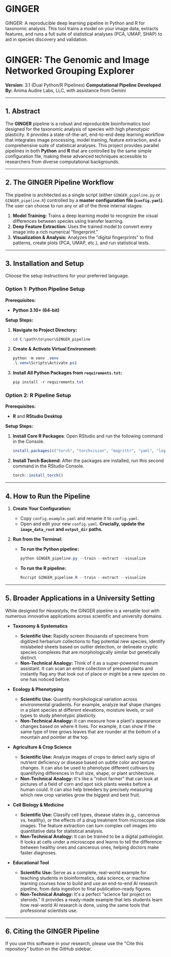 # GINGER
GINGER: A reproducible deep learning pipeline in Python and R for taxonomic analysis. This tool trains a model on your image data, extracts features, and runs a full suite of statistical analyses (PCA, UMAP, SHAP) to aid in species discovery and validation.
# GINGER: The Genomic and Image Networked Grouping Explorer

**Version:** 3.1 (Dual Python/R Pipelines)
**Computational Pipeline Developed By:** Anima Audire Labs, LLC, with assistance from Gemini

---

## 1. Abstract

The **GINGER** pipeline is a robust and reproducible bioinformatics tool designed for the taxonomic analysis of species with high phenotypic plasticity. It provides a state-of-the-art, end-to-end deep learning workflow that integrates image processing, model training, feature extraction, and a comprehensive suite of statistical analyses. This project provides parallel pipelines in both **Python** and **R** that are controlled by the same simple configuration file, making these advanced techniques accessible to researchers from diverse computational backgrounds.

---

## 2. The GINGER Pipeline Workflow

The pipeline is architected as a single script (either `GINGER_pipeline.py` or `GINGER_pipeline.R`) controlled by a **master configuration file (`config.yaml`)**. The user can choose to run any or all of the three internal stages:

1.  **Model Training:** Trains a deep learning model to recognize the visual differences between species using transfer learning.
2.  **Deep Feature Extraction:** Uses the trained model to convert every image into a rich numerical "fingerprint."
3.  **Visualization & Analysis:** Analyzes the "digital fingerprints" to find patterns, create plots (PCA, UMAP, etc.), and run statistical tests.

---

## 3. Installation and Setup

Choose the setup instructions for your preferred language.

### Option 1: Python Pipeline Setup

**Prerequisites:**
* **Python 3.10+ (64-bit)**

**Setup Steps:**

1.  **Navigate to Project Directory:**
    ```powershell
    cd C:\path\to\your\GINGER_pipeline
    ```
2.  **Create & Activate Virtual Environment:**
    ```powershell
    python -m venv .venv
    .\.venv\Scripts\Activate.ps1
    ```
3.  **Install All Python Packages from `requirements.txt`:**
    ```powershell
    pip install -r requirements.txt
    ```

### Option 2: R Pipeline Setup

**Prerequisites:**
* **R** and **RStudio Desktop**

**Setup Steps:**

1.  **Install Core R Packages**: Open RStudio and run the following command in the Console.
    ```R
    install.packages(c("torch", "torchvision", "magrittr", "yaml", "logging", "argparse", "rsample", "dplyr", "readr", "stringr", "ggplot2", "tidyr", "R.utils", "MASS", "umap", "dbscan", "randomForest", "plotly", "magick"))
    ```
2.  **Install Torch Backend**: After the packages are installed, run this second command in the RStudio Console.
    ```R
    torch::install_torch()
    ```

---

## 4. How to Run the Pipeline

1.  **Create Your Configuration:**
    * Copy `config.example.yaml` and rename it to `config.yaml`.
    * Open and edit your new `config.yaml`. **Crucially, update the `image_data_root` and `output_dir` paths.**

2.  **Run from the Terminal:**
    * **To run the Python pipeline:**
        ```powershell
        python GINGER_pipeline.py --train --extract --visualize
        ```
    * **To run the R pipeline:**
        ```powershell
        Rscript GINGER_pipeline.R --train --extract --visualize
        ```
---
## 5. Broader Applications in a University Setting

While designed for *Hexastylis*, the GINGER pipeline is a versatile tool with numerous innovative applications across scientific and university domains.

* **Taxonomy & Systematics**
    * **Scientific Use:** Rapidly screen thousands of specimens from digitized herbarium collections to flag potential new species, identify mislabeled sheets based on outlier detection, or delineate cryptic species complexes that are morphologically similar but genetically distinct.
    * **Non-Technical Analogy:** Think of it as a super-powered museum assistant. It can scan an entire collection of pressed plants and instantly flag any that look out of place or might be a new species no one has noticed before.

* **Ecology & Phenotyping**
    * **Scientific Use:** Quantify morphological variation across environmental gradients. For example, analyze leaf shape changes in a plant species at different elevations, moisture levels, or soil types to study phenotypic plasticity.
    * **Non-Technical Analogy:** It can measure how a plant's appearance changes based on where it lives. For example, it can show if the same type of tree grows leaves that are rounder at the bottom of a mountain and pointier at the top.

* **Agriculture & Crop Science**
    * **Scientific Use:** Analyze images of crops to detect early signs of nutrient deficiency or disease based on subtle color and texture changes. It can also be used to phenotype different cultivars by quantifying differences in fruit size, shape, or plant architecture.
    * **Non-Technical Analogy:** It's like a "robot farmer" that can look at pictures of a field of corn and spot sick plants weeks before a human could. It can also help breeders by precisely measuring which new crop varieties grow the biggest and best fruit.

* **Cell Biology & Medicine**
    * **Scientific Use:** Classify cell types, disease states (e.g., cancerous vs. healthy), or the effects of a drug treatment from microscope slide images. The feature extraction can turn complex cell images into quantitative data for statistical analysis.
    * **Non-Technical Analogy:** It can be trained to be a digital pathologist. It looks at cells under a microscope and learns to tell the difference between healthy ones and cancerous ones, helping doctors make faster diagnoses.

* **Educational Tool**
    * **Scientific Use:** Serve as a complete, real-world example for teaching students in bioinformatics, data science, or machine learning courses how to build and use an end-to-end AI research pipeline, from data ingestion to final publication-ready figures.
    * **Non-Technical Analogy:** It's a perfect "science fair project on steroids." It provides a ready-made example that lets students learn how real-world AI research is done, using the same tools that professional scientists use.

---
## 6. Citing the GINGER Pipeline

If you use this software in your research, please use the "Cite this repository" button on the GitHub sidebar.
